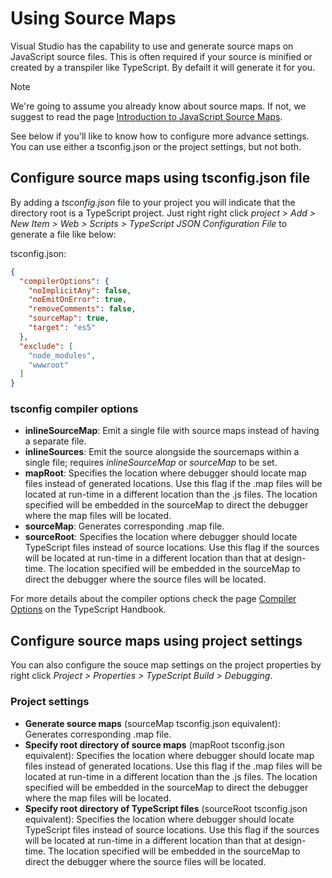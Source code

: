 # Using Source Maps

Visual Studio has the capability to use and generate source maps on JavaScript source files. This is often required if your source is minified or created by a transpiler like TypeScript. By defailt it will generate it for you.

> [!NOTE]
> We're going to assume you already know about source maps. If not, we suggest to read the page [Introduction to JavaScript Source Maps](https://www.html5rocks.com/en/tutorials/developertools/sourcemaps/).

See below if you'll like to know how to configure more advance settings. You can use either a tsconfig.json or the project settings, but not both.

## Configure source maps using tsconfig.json file
By adding a *tsconfig.json* file to your project you will indicate that the directory root is a TypeScript project. Just right right click *project > Add > New Item > Web > Scripts > TypeScript JSON Configuration File* to generate a file like below:

tsconfig.json:
```json
{
  "compilerOptions": {
    "noImplicitAny": false,
    "noEmitOnError": true,
    "removeComments": false,
    "sourceMap": true,
    "target": "es5"
  },
  "exclude": [
    "node_modules",
    "wwwroot"
  ]
}
```

### tsconfig compiler options
- **inlineSourceMap**: Emit a single file with source maps instead of having a separate file.
- **inlineSources**: Emit the source alongside the sourcemaps within a single file; requires *inlineSourceMap* or *sourceMap* to be set.
- **mapRoot**: Specifies the location where debugger should locate map files instead of generated locations. Use this flag if the .map files will be located at run-time in a different location than the .js files. The location specified will be embedded in the sourceMap to direct the debugger where the map files will be located.
- **sourceMap**: Generates corresponding .map file.
- **sourceRoot**: Specifies the location where debugger should locate TypeScript files instead of source locations. Use this flag if the sources will be located at run-time in a different location than that at design-time. The location specified will be embedded in the sourceMap to direct the debugger where the source files will be located.

For more details about the compiler options check the page [Compiler Options](https://www.typescriptlang.org/docs/handbook/compiler-options.html) on the TypeScript Handbook.

## Configure source maps using project settings
You can also configure the souce map settings on the project properties by right click *Project > Properties > TypeScript Build > Debugging*.

### Project settings
- **Generate source maps** (sourceMap tsconfig.json equivalent): Generates corresponding .map file.
- **Specify root directory of source maps** (mapRoot tsconfig.json equivalent): Specifies the location where debugger should locate map files instead of generated locations. Use this flag if the .map files will be located at run-time in a different location than the .js files. The location specified will be embedded in the sourceMap to direct the debugger where the map files will be located.
- **Specify root directory of TypeScript files** (sourceRoot tsconfig.json equivalent): Specifies the location where debugger should locate TypeScript files instead of source locations. Use this flag if the sources will be located at run-time in a different location than that at design-time. The location specified will be embedded in the sourceMap to direct the debugger where the source files will be located.